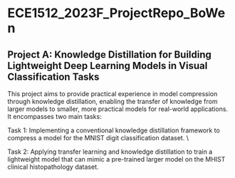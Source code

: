 # ECE1512_2023F_ProjectRepo_BoWen

## Project A: Knowledge Distillation for Building Lightweight Deep Learning Models in Visual Classification Tasks

This project aims to provide practical experience in model compression through knowledge distillation, enabling the transfer of knowledge from larger models to smaller, more practical models for real-world applications. It encompasses two main tasks:

Task 1: Implementing a conventional knowledge distillation framework to compress a model for the MNIST digit classification dataset. \


Task 2: Applying transfer learning and knowledge distillation to train a lightweight model that can mimic a pre-trained larger model on the MHIST clinical histopathology dataset.
